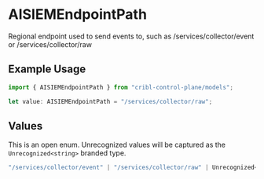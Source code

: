 # AISIEMEndpointPath

Regional endpoint used to send events to, such as /services/collector/event or /services/collector/raw

## Example Usage

```typescript
import { AISIEMEndpointPath } from "cribl-control-plane/models";

let value: AISIEMEndpointPath = "/services/collector/raw";
```

## Values

This is an open enum. Unrecognized values will be captured as the `Unrecognized<string>` branded type.

```typescript
"/services/collector/event" | "/services/collector/raw" | Unrecognized<string>
```